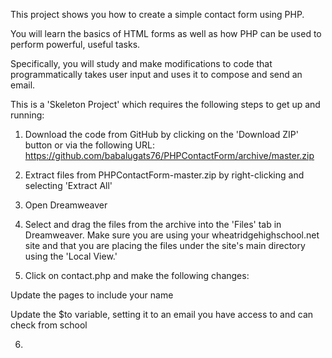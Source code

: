 This project shows you how to create a simple contact form using PHP.

You will learn the basics of HTML forms as well as how PHP can be used to perform powerful, useful tasks.

Specifically, you will study and make modifications to code that programmatically takes user input and uses it to compose and send an email.

This is a 'Skeleton Project' which requires the following steps to get up and running:

1. Download the code from GitHub by clicking on the 'Download ZIP' button or via the following URL: https://github.com/babalugats76/PHPContactForm/archive/master.zip

2. Extract files from PHPContactForm-master.zip by right-clicking and selecting 'Extract All'

3. Open Dreamweaver

4. Select and drag the files from the archive into the 'Files' tab in Dreamweaver.  Make sure you are using your wheatridgehighschool.net site and that you are placing the files under the site's main directory using the 'Local View.'


5. Click on contact.php and make the following changes:
    
Update the pages <title></title> to include your name

Update the $to variable, setting it to an email you have access to and can check from school

6. 


